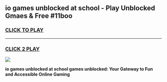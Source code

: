 
## io games unblocked at school - Play Unblocked Gmaes & Free #11boo
<h3>
<a href="https://news.freeplayer.one?title=io_games_unblocked_at_school&ref=03M">CLICK TO PLAY</a></h3>
<hr>

<h3>
<a href="https://news.freeplayer.one?title=io_games_unblocked_at_school&ref=03M">CLICK 2 PLAY</a>
  
</h3>

<a href="https://news.freeplayer.one?title=io_games_unblocked_at_school&ref=03M"><img src="https://clearcache.store/games.png"></a>


**io games unblocked at school games unblocked: Your Gateway to Fun and Accessible Online Gaming**
